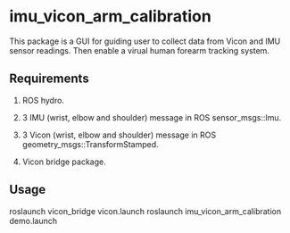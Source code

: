 # imu_vicon_arm_calibration
This package is a GUI for guiding user to collect data from Vicon and IMU sensor readings.  Then enable a virual human forearm
tracking system.

## Requirements
1) ROS hydro.

2) 3 IMU (wrist, elbow and shoulder) message in ROS sensor_msgs::Imu.

3) 3 Vicon (wrist, elbow and shoulder) message in ROS geometry_msgs::TransformStamped.

4) Vicon bridge package.

## Usage
roslaunch vicon_bridge vicon.launch
roslaunch imu_vicon_arm_calibration demo.launch
